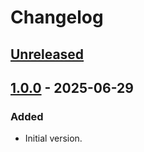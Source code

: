 <!-- Keep a Changelog guide -> https://keepachangelog.com -->

# Changelog

## [Unreleased]

## [1.0.0] - 2025-06-29

### Added

- Initial version.

[Unreleased]: https://github.com/dnsv/relative-actions/compare/v1.0.0...HEAD
[1.0.0]: https://github.com/dnsv/relative-actions/commits/v1.0.0
